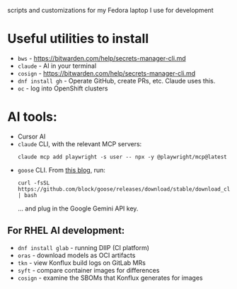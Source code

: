 scripts and customizations for my Fedora laptop I use for development

# Useful utilities to install

* `bws` - https://bitwarden.com/help/secrets-manager-cli.md
* `claude` - AI in your terminal
* `cosign` - https://bitwarden.com/help/secrets-manager-cli.md
* `dnf install gh` - Operate GitHub, create PRs, etc. Claude uses this.
* `oc` - log into OpenShift clusters

# AI tools:

* Cursor AI
* `claude` CLI, with the relevant MCP servers:
   ```
   claude mcp add playwright -s user -- npx -y @playwright/mcp@latest
   ```
* `goose` CLI. From [this blog](https://blog.marcnuri.com/goose-on-machine-ai-agent-cli-introduction), run:
   ```
   curl -fsSL https://github.com/block/goose/releases/download/stable/download_cli.sh | bash
   ```
   ... and plug in the Google Gemini API key.


## For RHEL AI development:

* `dnf install glab`  - running DIIP (CI platform)
* `oras` - download models as OCI artifacts
* `tkn` - view Konflux build logs on GitLab MRs
* `syft` - compare container images for differences
* `cosign` - examine the SBOMs that Konflux generates for images
